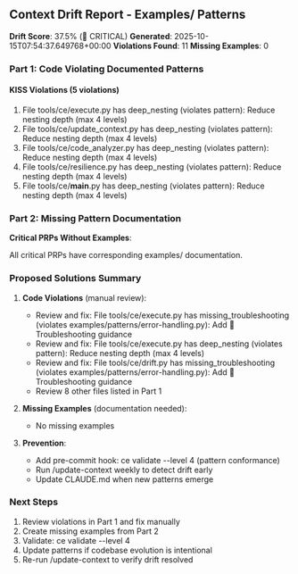 ## Context Drift Report - Examples/ Patterns

**Drift Score**: 37.5% (🚨 CRITICAL)
**Generated**: 2025-10-15T07:54:37.649768+00:00
**Violations Found**: 11
**Missing Examples**: 0

### Part 1: Code Violating Documented Patterns

#### KISS Violations (5 violations)

1. File tools/ce/execute.py has deep_nesting (violates pattern): Reduce nesting depth (max 4 levels)
2. File tools/ce/update_context.py has deep_nesting (violates pattern): Reduce nesting depth (max 4 levels)
3. File tools/ce/code_analyzer.py has deep_nesting (violates pattern): Reduce nesting depth (max 4 levels)
4. File tools/ce/resilience.py has deep_nesting (violates pattern): Reduce nesting depth (max 4 levels)
5. File tools/ce/__main__.py has deep_nesting (violates pattern): Reduce nesting depth (max 4 levels)

### Part 2: Missing Pattern Documentation

**Critical PRPs Without Examples**:

All critical PRPs have corresponding examples/ documentation.

### Proposed Solutions Summary

1. **Code Violations** (manual review):
   - Review and fix: File tools/ce/execute.py has missing_troubleshooting (violates examples/patterns/error-handling.py): Add 🔧 Troubleshooting guidance
   - Review and fix: File tools/ce/execute.py has deep_nesting (violates pattern): Reduce nesting depth (max 4 levels)
   - Review and fix: File tools/ce/drift.py has missing_troubleshooting (violates examples/patterns/error-handling.py): Add 🔧 Troubleshooting guidance
   - Review 8 other files listed in Part 1

2. **Missing Examples** (documentation needed):
   - No missing examples

3. **Prevention**:
   - Add pre-commit hook: ce validate --level 4 (pattern conformance)
   - Run /update-context weekly to detect drift early
   - Update CLAUDE.md when new patterns emerge

### Next Steps
1. Review violations in Part 1 and fix manually
2. Create missing examples from Part 2
3. Validate: ce validate --level 4
4. Update patterns if codebase evolution is intentional
5. Re-run /update-context to verify drift resolved
